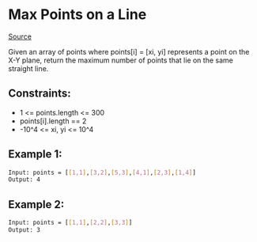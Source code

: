# Max Points on a Line
[Source](https://leetcode.com/problems/max-points-on-a-line)

Given an array of points where points[i] = [xi, yi] represents a point on the X-Y plane, return the maximum number of points that lie on the same straight line.

## Constraints:

 - 1 <= points.length <= 300
 - points[i].length == 2
 - -10^4 <= xi, yi <= 10^4


## Example 1:
```sh
Input: points = [[1,1],[3,2],[5,3],[4,1],[2,3],[1,4]]
Output: 4
```

## Example 2:
```sh
Input: points = [[1,1],[2,2],[3,3]]
Output: 3
```
